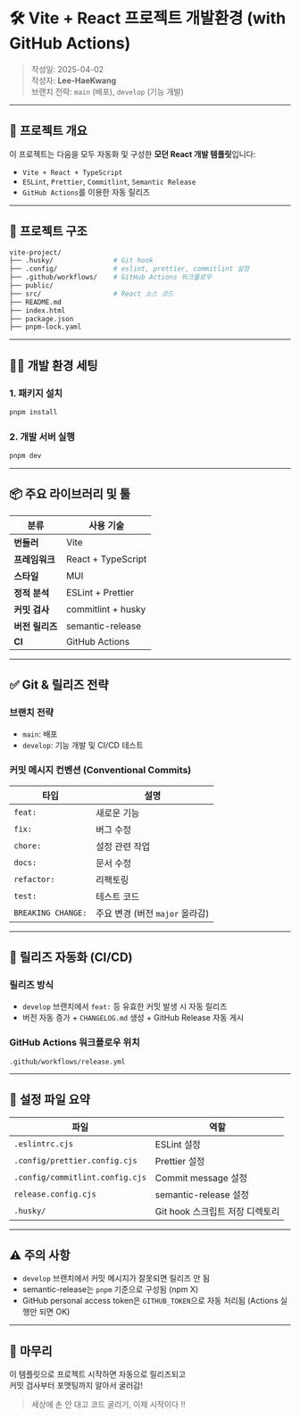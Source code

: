 # 🛠 Vite + React 프로젝트 개발환경 (with GitHub Actions)

> 작성일: 2025-04-02  
> 작성자: **Lee-HaeKwang**  
> 브랜치 전략: `main` (배포), `develop` (기능 개발)

---

## 🧾 프로젝트 개요

이 프로젝트는 다음을 모두 자동화 및 구성한 **모던 React 개발 템플릿**입니다:

- `Vite + React + TypeScript`
- `ESLint`, `Prettier`, `Commitlint`, `Semantic Release`
- `GitHub Actions`를 이용한 자동 릴리즈

---

## 📁 프로젝트 구조

```bash
vite-project/
├── .husky/               # Git hook
├── .config/              # eslint, prettier, commitlint 설정
├── .github/workflows/    # GitHub Actions 워크플로우
├── public/
├── src/                  # React 소스 코드
├── README.md
├── index.html
├── package.json
├── pnpm-lock.yaml
```

---

## 🧑‍💻 개발 환경 세팅

### 1. 패키지 설치

```bash
pnpm install
```

### 2. 개발 서버 실행

```bash
pnpm dev
```

---

## 📦 주요 라이브러리 및 툴

| 분류 | 사용 기술 |
|------|-----------|
| **번들러** | Vite |
| **프레임워크** | React + TypeScript |
| **스타일** | MUI |
| **정적 분석** | ESLint + Prettier |
| **커밋 검사** | commitlint + husky |
| **버전 릴리즈** | semantic-release |
| **CI** | GitHub Actions |

---

## ✅ Git & 릴리즈 전략

### 브랜치 전략

- `main`: 배포
- `develop`: 기능 개발 및 CI/CD 테스트

### 커밋 메시지 컨벤션 (Conventional Commits)

| 타입 | 설명 |
|------|------|
| `feat:` | 새로운 기능 |
| `fix:` | 버그 수정 |
| `chore:` | 설정 관련 작업 |
| `docs:` | 문서 수정 |
| `refactor:` | 리팩토링 |
| `test:` | 테스트 코드 |
| `BREAKING CHANGE:` | 주요 변경 (버전 `major` 올라감) |

---

## 🔄 릴리즈 자동화 (CI/CD)

### 릴리즈 방식

- `develop` 브랜치에서 `feat:` 등 유효한 커밋 발생 시 자동 릴리즈
- 버전 자동 증가 + `CHANGELOG.md` 생성 + GitHub Release 자동 게시

### GitHub Actions 워크플로우 위치

```
.github/workflows/release.yml
```

---

## 🧰 설정 파일 요약

| 파일 | 역할 |
|------|------|
| `.eslintrc.cjs` | ESLint 설정 |
| `.config/prettier.config.cjs` | Prettier 설정 |
| `.config/commitlint.config.cjs` | Commit message 설정 |
| `release.config.cjs` | semantic-release 설정 |
| `.husky/` | Git hook 스크립트 저장 디렉토리 |

---

## ⚠️ 주의 사항

- `develop` 브랜치에서 커밋 메시지가 잘못되면 릴리즈 안 됨
- semantic-release는 `pnpm` 기준으로 구성됨 (npm X)
- GitHub personal access token은 `GITHUB_TOKEN`으로 자동 처리됨 (Actions 실행만 되면 OK)

---

## 🎉 마무리

이 템플릿으로 프로젝트 시작하면 자동으로 릴리즈되고  
커밋 검사부터 포맷팅까지 알아서 굴러감!

> 세상에 손 안 대고 코드 굴리기, 이제 시작이다 !!
